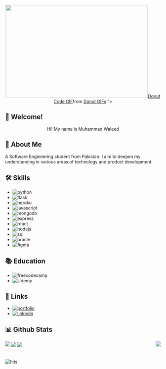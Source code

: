 

<p align="center">
  <img width="460" height="300" src="<div class="tenor-gif-embed" data-postid="11570094" data-share-method="host" data-aspect-ratio="1.42857" data-width="100%"><a href="https://tenor.com/view/donut-code-computer-gif-11570094">Donut Code GIF</a>from <a href="https://tenor.com/search/donut-gifs">Donut GIFs</a></div> <script type="text/javascript" async src="https://tenor.com/embed.js"></script>">
</p>

## 👋 Welcome! 

<p align="center">Hi! My name is Muhammad Waleed</p>

## 🚀 About Me

A Software Engineering student from Pakistan. I aim to deepen my understanding in various areas of technology and product development.


## 🛠 Skills

- ![python](https://img.shields.io/badge/Python-FFD43B?style=for-the-badge&logo=python&logoColor=blue) 
- ![flask](https://img.shields.io/badge/Flask-000000?style=for-the-badge&logo=flask&logoColor=white) 
- ![heroku](https://img.shields.io/badge/Heroku-430098?style=for-the-badge&logo=heroku&logoColor=white) 
- ![javascript](https://img.shields.io/badge/JavaScript-323330?style=for-the-badge&logo=javascript&logoColor=F7DF1E) 
- ![mongodb](https://img.shields.io/badge/MongoDB-4EA94B?style=for-the-badge&logo=mongodb&logoColor=white) 
- ![express](https://img.shields.io/badge/Express.js-000000?style=for-the-badge&logo=express&logoColor=white) 
- ![react](https://img.shields.io/badge/React-20232A?style=for-the-badge&logo=react&logoColor=61DAFB) 
- ![nodejs](https://img.shields.io/badge/Node.js-339933?style=for-the-badge&logo=nodedotjs&logoColor=white) 
- ![sql](https://img.shields.io/badge/Microsoft_SQL_Server-CC2927?style=for-the-badge&logo=microsoft-sql-server&logoColor=white) 
- ![oracle](https://img.shields.io/badge/Oracle-F80000?style=for-the-badge&logo=oracle&logoColor=black) 
- ![figma](https://img.shields.io/badge/Figma-F24E1E?style=for-the-badge&logo=figma&logoColor=white) 

## 📚 Education

- ![freecodecamp](https://img.shields.io/badge/freecodecamp-27273D?style=for-the-badge&logo=freecodecamp&logoColor=white) 
- ![Udemy](https://img.shields.io/badge/Udemy-EC5252?style=for-the-badge&logo=Udemy&logoColor=white) 


## 🔗 Links
- [![portfolio](https://img.shields.io/badge/my_portfolio-000?style=for-the-badge&logo=ko-fi&logoColor=white)](https://blurryface92.github.io/web/)
- [![linkedin](https://img.shields.io/badge/linkedin-0A66C2?style=for-the-badge&logo=linkedin&logoColor=white)](https://www.linkedin.com/in/mwfarrukh/)


## 📊 Github Stats

<img align="left" src="https://github-readme-stats.vercel.app/api?username=blurryface92&theme=dark">
<img align="right" src="https://github-readme-streak-stats.herokuapp.com/?user=blurryface92&theme=dark">
<img align="center" src="https://github-readme-stats.vercel.app/api/top-langs/?username=blurryface92&theme=dark">
<img align="center" src="https://github-profile-summary-cards.vercel.app/api/cards/profile-details?username=blurryface92&theme=vue">


#


![hits](https://hits.seeyoufarm.com/api/count/incr/badge.svg?url=https%3A%2F%2Fgithub.com%2Fblurryface921212%2Fhit-counter)

